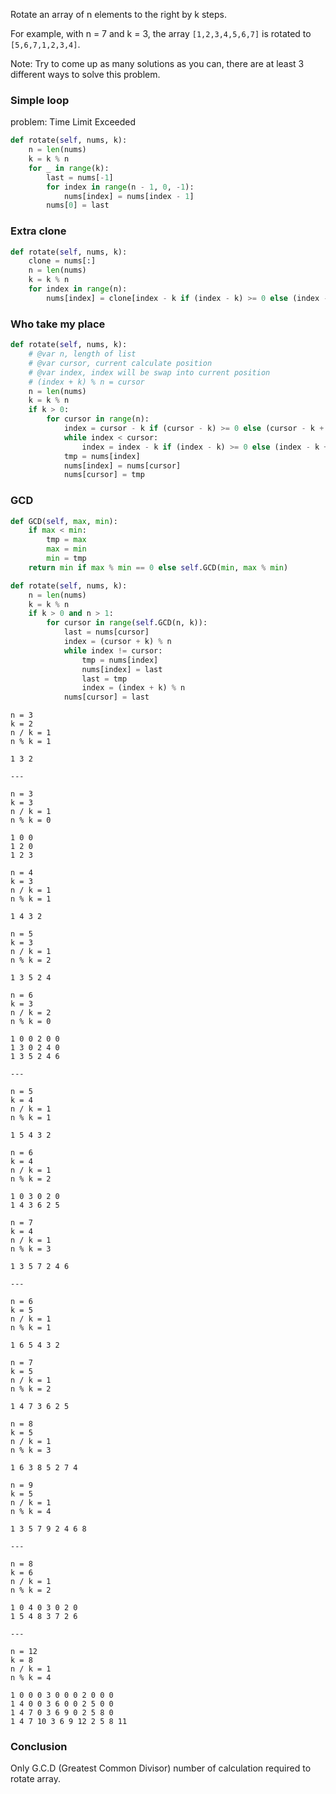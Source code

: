 Rotate an array of n elements to the right by k steps.

For example, with n = 7 and k = 3, the array `[1,2,3,4,5,6,7]` is rotated to `[5,6,7,1,2,3,4]`.

Note:
Try to come up as many solutions as you can, there are at least 3 different ways to solve this problem.

### Simple loop

problem: Time Limit Exceeded

```python
def rotate(self, nums, k):
    n = len(nums)
    k = k % n
    for _ in range(k):
        last = nums[-1]
        for index in range(n - 1, 0, -1):
            nums[index] = nums[index - 1]
        nums[0] = last
```

### Extra clone

```python
def rotate(self, nums, k):
    clone = nums[:]
    n = len(nums)
    k = k % n
    for index in range(n):
        nums[index] = clone[index - k if (index - k) >= 0 else (index - k + n)]
```

### Who take my place

```python
def rotate(self, nums, k):
    # @var n, length of list
    # @var cursor, current calculate position
    # @var index, index will be swap into current position
    # (index + k) % n = cursor
    n = len(nums)
    k = k % n
    if k > 0:
        for cursor in range(n):
            index = cursor - k if (cursor - k) >= 0 else (cursor - k + n)
            while index < cursor:
                index = index - k if (index - k) >= 0 else (index - k + n)
            tmp = nums[index]
            nums[index] = nums[cursor]
            nums[cursor] = tmp
```

### GCD

```python
def GCD(self, max, min):
    if max < min:
        tmp = max
        max = min
        min = tmp
    return min if max % min == 0 else self.GCD(min, max % min)

def rotate(self, nums, k):
    n = len(nums)
    k = k % n
    if k > 0 and n > 1:
        for cursor in range(self.GCD(n, k)):
            last = nums[cursor]
            index = (cursor + k) % n
            while index != cursor:
                tmp = nums[index]
                nums[index] = last
                last = tmp
                index = (index + k) % n
            nums[cursor] = last
```

```
n = 3
k = 2
n / k = 1
n % k = 1

1 3 2

---

n = 3
k = 3
n / k = 1
n % k = 0

1 0 0
1 2 0
1 2 3

n = 4
k = 3
n / k = 1
n % k = 1

1 4 3 2

n = 5
k = 3
n / k = 1
n % k = 2

1 3 5 2 4

n = 6
k = 3
n / k = 2
n % k = 0

1 0 0 2 0 0
1 3 0 2 4 0
1 3 5 2 4 6

---

n = 5
k = 4
n / k = 1
n % k = 1

1 5 4 3 2

n = 6
k = 4
n / k = 1
n % k = 2

1 0 3 0 2 0
1 4 3 6 2 5

n = 7
k = 4
n / k = 1
n % k = 3

1 3 5 7 2 4 6

---

n = 6
k = 5
n / k = 1
n % k = 1

1 6 5 4 3 2

n = 7
k = 5
n / k = 1
n % k = 2

1 4 7 3 6 2 5

n = 8
k = 5
n / k = 1
n % k = 3

1 6 3 8 5 2 7 4

n = 9
k = 5
n / k = 1
n % k = 4

1 3 5 7 9 2 4 6 8

---

n = 8
k = 6
n / k = 1
n % k = 2

1 0 4 0 3 0 2 0
1 5 4 8 3 7 2 6

---

n = 12
k = 8
n / k = 1
n % k = 4

1 0 0 0 3 0 0 0 2 0 0 0
1 4 0 0 3 6 0 0 2 5 0 0
1 4 7 0 3 6 9 0 2 5 8 0
1 4 7 10 3 6 9 12 2 5 8 11
```

### Conclusion

Only G.C.D \(Greatest Common Divisor\) number of calculation required to rotate array.

